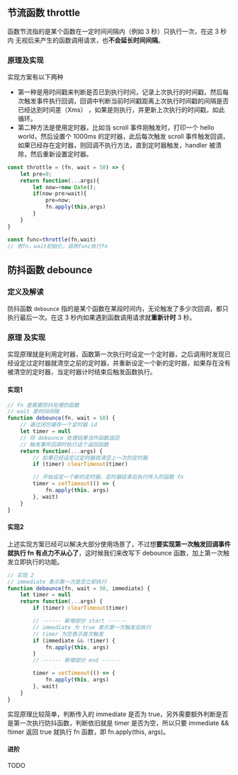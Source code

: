 #

## 节流函数 throttle

函数节流指的是某个函数在一定时间间隔内（例如 3 秒）只执行一次，在这 3 秒内 无视后来产生的函数调用请求，也**不会延长时间间隔**。

### 原理及实现

实现方案有以下两种

- 第一种是用时间戳来判断是否已到执行时间，记录上次执行的时间戳，然后每次触发事件执行回调，回调中判断当前时间戳距离上次执行时间戳的间隔是否已经达到时间差（Xms） ，如果是则执行，并更新上次执行的时间戳，如此循环。
- 第二种方法是使用定时器，比如当 scroll 事件刚触发时，打印一个 hello world，然后设置个 1000ms 的定时器，此后每次触发 scroll 事件触发回调，如果已经存在定时器，则回调不执行方法，直到定时器触发，handler 被清除，然后重新设置定时器。

```js
const throttle = (fn, wait = 50) => {
    let pre=0;
    return function(...args){
        let now=+new Date();
        if(now-pre>wait){
            pre=now;
            fn.apply(this,args)
        }
    }
}

const func=throttle(fn,wait)
// 用fn，wait初始化，调用func执行fn
```

## 防抖函数 debounce

### 定义及解读

防抖函数 `debounce` 指的是某个函数在某段时间内，无论触发了多少次回调，都只执行最后一次。在这 3 秒内如果遇到函数调用请求就**重新计时** 3 秒。

### 原理 及实现

实现原理就是利用定时器，函数第一次执行时设定一个定时器，之后调用时发现已经设定过定时器就清空之前的定时器，并重新设定一个新的定时器，如果存在没有被清空的定时器，当定时器计时结束后触发函数执行。

#### 实现1

```js
// fn 是需要防抖处理的函数
// wait 是时间间隔
function debounce(fn, wait = 50) {
    // 通过闭包缓存一个定时器 id
    let timer = null
    // 将 debounce 处理结果当作函数返回
    // 触发事件回调时执行这个返回函数
    return function(...args) {
        // 如果已经设定过定时器就清空上一次的定时器
        if (timer) clearTimeout(timer)

        // 开始设定一个新的定时器，定时器结束后执行传入的函数 fn
        timer = setTimeout(() => {
            fn.apply(this, args)
        }, wait)
    }
}
```

#### 实现2

上述实现方案已经可以解决大部分使用场景了，不过想**要实现第一次触发回调事件就执行 fn 有点力不从心了**，这时候我们来改写下 debounce 函数，加上第一次触发立即执行的功能。

```js
// 实现 2
// immediate 表示第一次是否立即执行
function debounce(fn, wait = 50, immediate) {
    let timer = null
    return function(...args) {
        if (timer) clearTimeout(timer)

        // ------ 新增部分 start ------
        // immediate 为 true 表示第一次触发后执行
        // timer 为空表示首次触发
        if (immediate && !timer) {
            fn.apply(this, args)
        }
        // ------ 新增部分 end ------

        timer = setTimeout(() => {
            fn.apply(this, args)
        }, wait)
    }
}
```

实现原理比较简单，判断传入的 immediate 是否为 true，另外需要额外判断是否是第一次执行防抖函数，判断依旧就是 timer 是否为空，所以只要 immediate && !timer 返回 true 就执行 fn 函数，即 fn.apply(this, args)。

#### 进阶

TODO

